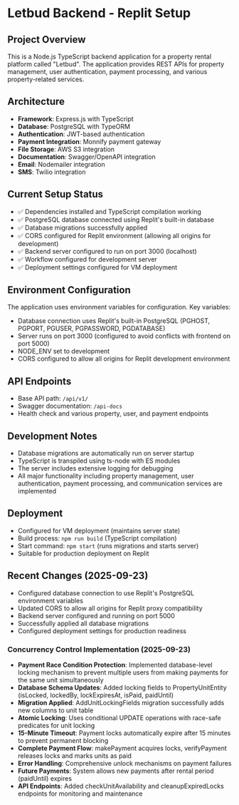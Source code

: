 # Letbud Backend - Replit Setup

## Project Overview
This is a Node.js TypeScript backend application for a property rental platform called "Letbud". The application provides REST APIs for property management, user authentication, payment processing, and various property-related services.

## Architecture
- **Framework**: Express.js with TypeScript
- **Database**: PostgreSQL with TypeORM
- **Authentication**: JWT-based authentication
- **Payment Integration**: Monnify payment gateway
- **File Storage**: AWS S3 integration
- **Documentation**: Swagger/OpenAPI integration
- **Email**: Nodemailer integration
- **SMS**: Twilio integration

## Current Setup Status
- ✅ Dependencies installed and TypeScript compilation working
- ✅ PostgreSQL database connected using Replit's built-in database
- ✅ Database migrations successfully applied
- ✅ CORS configured for Replit environment (allowing all origins for development)
- ✅ Backend server configured to run on port 3000 (localhost)
- ✅ Workflow configured for development server
- ✅ Deployment settings configured for VM deployment

## Environment Configuration
The application uses environment variables for configuration. Key variables:
- Database connection uses Replit's built-in PostgreSQL (PGHOST, PGPORT, PGUSER, PGPASSWORD, PGDATABASE)
- Server runs on port 3000 (configured to avoid conflicts with frontend on port 5000)
- NODE_ENV set to development
- CORS configured to allow all origins for Replit development environment

## API Endpoints
- Base API path: `/api/v1/`
- Swagger documentation: `/api-docs`
- Health check and various property, user, and payment endpoints

## Development Notes
- Database migrations are automatically run on server startup
- TypeScript is transpiled using ts-node with ES modules
- The server includes extensive logging for debugging
- All major functionality including property management, user authentication, payment processing, and communication services are implemented

## Deployment
- Configured for VM deployment (maintains server state)
- Build process: `npm run build` (TypeScript compilation)
- Start command: `npm start` (runs migrations and starts server)
- Suitable for production deployment on Replit

## Recent Changes (2025-09-23)
- Configured database connection to use Replit's PostgreSQL environment variables
- Updated CORS to allow all origins for Replit proxy compatibility
- Backend server configured and running on port 5000
- Successfully applied all database migrations
- Configured deployment settings for production readiness

### Concurrency Control Implementation (2025-09-23)
- **Payment Race Condition Protection**: Implemented database-level locking mechanism to prevent multiple users from making payments for the same unit simultaneously
- **Database Schema Updates**: Added locking fields to PropertyUnitEntity (isLocked, lockedBy, lockExpiresAt, isPaid, paidUntil)
- **Migration Applied**: AddUnitLockingFields migration successfully adds new columns to unit table
- **Atomic Locking**: Uses conditional UPDATE operations with race-safe predicates for unit locking
- **15-Minute Timeout**: Payment locks automatically expire after 15 minutes to prevent permanent blocking
- **Complete Payment Flow**: makePayment acquires locks, verifyPayment releases locks and marks units as paid
- **Error Handling**: Comprehensive unlock mechanisms on payment failures
- **Future Payments**: System allows new payments after rental period (paidUntil) expires
- **API Endpoints**: Added checkUnitAvailability and cleanupExpiredLocks endpoints for monitoring and maintenance